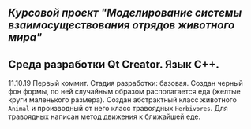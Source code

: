 
***Курсовой проект "Моделирование системы взаимосуществования отрядов животного мира"***
---
Среда разработки Qt Creator. Язык С++.
---

11.10.19
Первый коммит.
Стадия разработки: базовая. Создан черный фон формы, по ней случайным образом располагается еда (желтые круги маленького размера). Создан абстрактный класс животного `Animal` и производный от него класс травоядных `Herbivores`.
Для травоядных написан метод движения к ближайшей еде.

